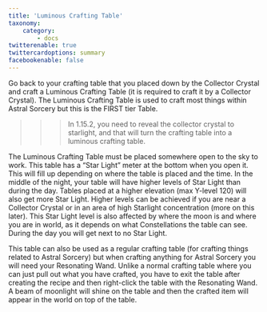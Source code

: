```yaml
---
title: 'Luminous Crafting Table'
taxonomy:
    category:
        - docs
twitterenable: true
twittercardoptions: summary
facebookenable: false
---
```


Go back to your crafting table that you placed down by the Collector Crystal and craft a Luminous Crafting Table (it is required to craft it by a Collector Crystal). The Luminous Crafting Table is used to craft most things within Astral Sorcery but this is the FIRST tier Table.

>>> In 1.15.2, you need to reveal the collector crystal to starlight, and that will turn the crafting table into a luminous crafting table.

The Luminous Crafting Table must be placed somewhere open to the sky to work. This table has a “Star Light” meter at the bottom when you open it. This will fill up depending on where the table is placed and the time. In the middle of the night, your table will have higher levels of Star Light than during the day. Tables placed at a higher elevation (max Y-level 120) will also get more Star Light. Higher levels can be achieved if you are near a Collector Crystal or in an area of high Starlight concentration (more on this later). This Star Light level is also affected by where the moon is and where you are in world, as it depends on what Constellations the table can see. During the day you will get next to no Star Light.

This table can also be used as a regular crafting table (for crafting things related to Astral Sorcery) but when crafting anything for Astral Sorcery you will need your Resonating Wand. Unlike a normal crafting table where you can just pull out what you have crafted, you have to exit the table after creating the recipe and then right-click the table with the Resonating Wand. A beam of moonlight will shine on the table and then the crafted item will appear in the world on top of the table.

